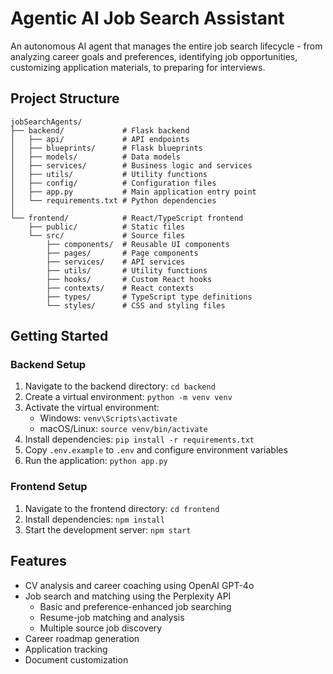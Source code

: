 # Agentic AI Job Search Assistant

An autonomous AI agent that manages the entire job search lifecycle - from analyzing career goals and preferences, identifying job opportunities, customizing application materials, to preparing for interviews.

## Project Structure

```
jobSearchAgents/
├── backend/             # Flask backend
│   ├── api/             # API endpoints
│   ├── blueprints/      # Flask blueprints
│   ├── models/          # Data models
│   ├── services/        # Business logic and services
│   ├── utils/           # Utility functions
│   ├── config/          # Configuration files
│   ├── app.py           # Main application entry point
│   └── requirements.txt # Python dependencies
│
└── frontend/            # React/TypeScript frontend
    ├── public/          # Static files
    └── src/             # Source files
        ├── components/  # Reusable UI components
        ├── pages/       # Page components
        ├── services/    # API services
        ├── utils/       # Utility functions
        ├── hooks/       # Custom React hooks
        ├── contexts/    # React contexts
        ├── types/       # TypeScript type definitions
        └── styles/      # CSS and styling files
```

## Getting Started

### Backend Setup
1. Navigate to the backend directory: `cd backend`
2. Create a virtual environment: `python -m venv venv`
3. Activate the virtual environment:
   - Windows: `venv\Scripts\activate`
   - macOS/Linux: `source venv/bin/activate`
4. Install dependencies: `pip install -r requirements.txt`
5. Copy `.env.example` to `.env` and configure environment variables
6. Run the application: `python app.py`

### Frontend Setup
1. Navigate to the frontend directory: `cd frontend`
2. Install dependencies: `npm install`
3. Start the development server: `npm start`

## Features

- CV analysis and career coaching using OpenAI GPT-4o
- Job search and matching using the Perplexity API
  - Basic and preference-enhanced job searching
  - Resume-job matching and analysis
  - Multiple source job discovery
- Career roadmap generation
- Application tracking
- Document customization
